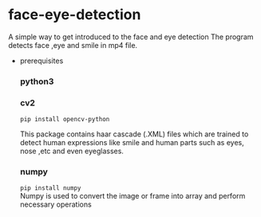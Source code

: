 # face-eye-detection
A simple way to get introduced to the face and eye detection
The program detects face ,eye and smile in mp4 file.


* prerequisites
  ### python3
  ### cv2 
  `pip install opencv-python`  

  This package contains haar cascade (.XML) files which are trained to detect human expressions like smile and human parts such as eyes, nose ,etc and even eyeglasses.
  ### numpy
  ` pip install numpy `  
  Numpy is used to convert the image or frame into array and perform necessary operations
